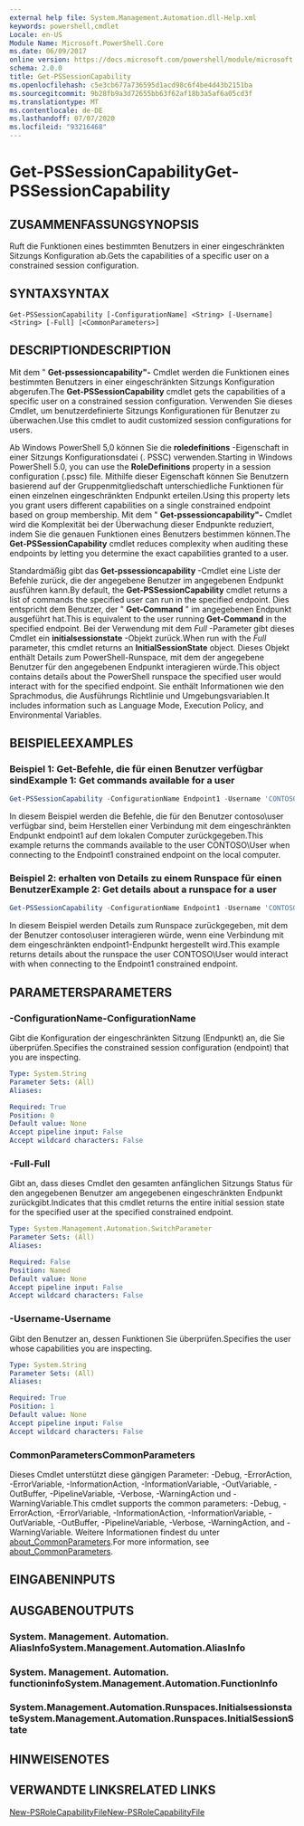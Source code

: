 ```yaml
---
external help file: System.Management.Automation.dll-Help.xml
keywords: powershell,cmdlet
Locale: en-US
Module Name: Microsoft.PowerShell.Core
ms.date: 06/09/2017
online version: https://docs.microsoft.com/powershell/module/microsoft.powershell.core/get-pssessioncapability?view=powershell-6&WT.mc_id=ps-gethelp
schema: 2.0.0
title: Get-PSSessionCapability
ms.openlocfilehash: c5e3cb677a736595d1acd98c6f4be4d43b2151ba
ms.sourcegitcommit: 9b28fb9a3d72655bb63f62af18b3a5af6a05cd3f
ms.translationtype: MT
ms.contentlocale: de-DE
ms.lasthandoff: 07/07/2020
ms.locfileid: "93216468"
---
```

# <span data-ttu-id="8d3a3-103">Get-PSSessionCapability</span><span class="sxs-lookup"><span data-stu-id="8d3a3-103">Get-PSSessionCapability</span></span>

## <span data-ttu-id="8d3a3-104">ZUSAMMENFASSUNG</span><span class="sxs-lookup"><span data-stu-id="8d3a3-104">SYNOPSIS</span></span>
<span data-ttu-id="8d3a3-105">Ruft die Funktionen eines bestimmten Benutzers in einer eingeschränkten Sitzungs Konfiguration ab.</span><span class="sxs-lookup"><span data-stu-id="8d3a3-105">Gets the capabilities of a specific user on a constrained session configuration.</span></span>

## <span data-ttu-id="8d3a3-106">SYNTAX</span><span class="sxs-lookup"><span data-stu-id="8d3a3-106">SYNTAX</span></span>

```
Get-PSSessionCapability [-ConfigurationName] <String> [-Username] <String> [-Full] [<CommonParameters>]
```

## <span data-ttu-id="8d3a3-107">DESCRIPTION</span><span class="sxs-lookup"><span data-stu-id="8d3a3-107">DESCRIPTION</span></span>

<span data-ttu-id="8d3a3-108">Mit dem " **Get-pssessioncapability"-** Cmdlet werden die Funktionen eines bestimmten Benutzers in einer eingeschränkten Sitzungs Konfiguration abgerufen.</span><span class="sxs-lookup"><span data-stu-id="8d3a3-108">The **Get-PSSessionCapability** cmdlet gets the capabilities of a specific user on a constrained session configuration.</span></span>
<span data-ttu-id="8d3a3-109">Verwenden Sie dieses Cmdlet, um benutzerdefinierte Sitzungs Konfigurationen für Benutzer zu überwachen.</span><span class="sxs-lookup"><span data-stu-id="8d3a3-109">Use this cmdlet to audit customized session configurations for users.</span></span>

<span data-ttu-id="8d3a3-110">Ab Windows PowerShell 5,0 können Sie die **roledefinitions** -Eigenschaft in einer Sitzungs Konfigurationsdatei (. PSSC) verwenden.</span><span class="sxs-lookup"><span data-stu-id="8d3a3-110">Starting in Windows PowerShell 5.0, you can use the **RoleDefinitions** property in a session configuration (.pssc) file.</span></span>
<span data-ttu-id="8d3a3-111">Mithilfe dieser Eigenschaft können Sie Benutzern basierend auf der Gruppenmitgliedschaft unterschiedliche Funktionen für einen einzelnen eingeschränkten Endpunkt erteilen.</span><span class="sxs-lookup"><span data-stu-id="8d3a3-111">Using this property lets you grant users different capabilities on a single constrained endpoint based on group membership.</span></span>
<span data-ttu-id="8d3a3-112">Mit dem " **Get-pssessioncapability"-** Cmdlet wird die Komplexität bei der Überwachung dieser Endpunkte reduziert, indem Sie die genauen Funktionen eines Benutzers bestimmen können.</span><span class="sxs-lookup"><span data-stu-id="8d3a3-112">The **Get-PSSessionCapability** cmdlet reduces complexity when auditing these endpoints by letting you determine the exact capabilities granted to a user.</span></span>

<span data-ttu-id="8d3a3-113">Standardmäßig gibt das **Get-pssessioncapability** -Cmdlet eine Liste der Befehle zurück, die der angegebene Benutzer im angegebenen Endpunkt ausführen kann.</span><span class="sxs-lookup"><span data-stu-id="8d3a3-113">By default, the **Get-PSSessionCapability** cmdlet returns a list of commands the specified user can run in the specified endpoint.</span></span>
<span data-ttu-id="8d3a3-114">Dies entspricht dem Benutzer, der " **Get-Command** " im angegebenen Endpunkt ausgeführt hat.</span><span class="sxs-lookup"><span data-stu-id="8d3a3-114">This is equivalent to the user running **Get-Command** in the specified endpoint.</span></span>
<span data-ttu-id="8d3a3-115">Bei der Verwendung mit dem *Full* -Parameter gibt dieses Cmdlet ein **initialsessionstate** -Objekt zurück.</span><span class="sxs-lookup"><span data-stu-id="8d3a3-115">When run with the *Full* parameter, this cmdlet returns an **InitialSessionState** object.</span></span>
<span data-ttu-id="8d3a3-116">Dieses Objekt enthält Details zum PowerShell-Runspace, mit dem der angegebene Benutzer für den angegebenen Endpunkt interagieren würde.</span><span class="sxs-lookup"><span data-stu-id="8d3a3-116">This object contains details about the PowerShell runspace the specified user would interact with for the specified endpoint.</span></span>
<span data-ttu-id="8d3a3-117">Sie enthält Informationen wie den Sprachmodus, die Ausführungs Richtlinie und Umgebungsvariablen.</span><span class="sxs-lookup"><span data-stu-id="8d3a3-117">It includes information such as Language Mode, Execution Policy, and Environmental Variables.</span></span>

## <span data-ttu-id="8d3a3-118">BEISPIELE</span><span class="sxs-lookup"><span data-stu-id="8d3a3-118">EXAMPLES</span></span>

### <span data-ttu-id="8d3a3-119">Beispiel 1: Get-Befehle, die für einen Benutzer verfügbar sind</span><span class="sxs-lookup"><span data-stu-id="8d3a3-119">Example 1: Get commands available for a user</span></span>

```powershell
Get-PSSessionCapability -ConfigurationName Endpoint1 -Username 'CONTOSO\User'
```

<span data-ttu-id="8d3a3-120">In diesem Beispiel werden die Befehle, die für den Benutzer contoso\user verfügbar sind, beim Herstellen einer Verbindung mit dem eingeschränkten Endpunkt endpoint1 auf dem lokalen Computer zurückgegeben.</span><span class="sxs-lookup"><span data-stu-id="8d3a3-120">This example returns the commands available to the user CONTOSO\User when connecting to the Endpoint1 constrained endpoint on the local computer.</span></span>

### <span data-ttu-id="8d3a3-121">Beispiel 2: erhalten von Details zu einem Runspace für einen Benutzer</span><span class="sxs-lookup"><span data-stu-id="8d3a3-121">Example 2: Get details about a runspace for a user</span></span>

```powershell
Get-PSSessionCapability -ConfigurationName Endpoint1 -Username 'CONTOSO\User' -Full
```

<span data-ttu-id="8d3a3-122">In diesem Beispiel werden Details zum Runspace zurückgegeben, mit dem der Benutzer contoso\user interagieren würde, wenn eine Verbindung mit dem eingeschränkten endpoint1-Endpunkt hergestellt wird.</span><span class="sxs-lookup"><span data-stu-id="8d3a3-122">This example returns details about the runspace the user CONTOSO\User would interact with when connecting to the Endpoint1 constrained endpoint.</span></span>

## <span data-ttu-id="8d3a3-123">PARAMETERS</span><span class="sxs-lookup"><span data-stu-id="8d3a3-123">PARAMETERS</span></span>

### <span data-ttu-id="8d3a3-124">-ConfigurationName</span><span class="sxs-lookup"><span data-stu-id="8d3a3-124">-ConfigurationName</span></span>

<span data-ttu-id="8d3a3-125">Gibt die Konfiguration der eingeschränkten Sitzung (Endpunkt) an, die Sie überprüfen.</span><span class="sxs-lookup"><span data-stu-id="8d3a3-125">Specifies the constrained session configuration (endpoint) that you are inspecting.</span></span>

```yaml
Type: System.String
Parameter Sets: (All)
Aliases:

Required: True
Position: 0
Default value: None
Accept pipeline input: False
Accept wildcard characters: False
```

### <span data-ttu-id="8d3a3-126">-Full</span><span class="sxs-lookup"><span data-stu-id="8d3a3-126">-Full</span></span>

<span data-ttu-id="8d3a3-127">Gibt an, dass dieses Cmdlet den gesamten anfänglichen Sitzungs Status für den angegebenen Benutzer am angegebenen eingeschränkten Endpunkt zurückgibt.</span><span class="sxs-lookup"><span data-stu-id="8d3a3-127">Indicates that this cmdlet returns the entire initial session state for the specified user at the specified constrained endpoint.</span></span>

```yaml
Type: System.Management.Automation.SwitchParameter
Parameter Sets: (All)
Aliases:

Required: False
Position: Named
Default value: None
Accept pipeline input: False
Accept wildcard characters: False
```

### <span data-ttu-id="8d3a3-128">-Username</span><span class="sxs-lookup"><span data-stu-id="8d3a3-128">-Username</span></span>

<span data-ttu-id="8d3a3-129">Gibt den Benutzer an, dessen Funktionen Sie überprüfen.</span><span class="sxs-lookup"><span data-stu-id="8d3a3-129">Specifies the user whose capabilities you are inspecting.</span></span>

```yaml
Type: System.String
Parameter Sets: (All)
Aliases:

Required: True
Position: 1
Default value: None
Accept pipeline input: False
Accept wildcard characters: False
```

### <span data-ttu-id="8d3a3-130">CommonParameters</span><span class="sxs-lookup"><span data-stu-id="8d3a3-130">CommonParameters</span></span>

<span data-ttu-id="8d3a3-131">Dieses Cmdlet unterstützt diese gängigen Parameter: -Debug, -ErrorAction, -ErrorVariable, -InformationAction, -InformationVariable, -OutVariable, -OutBuffer, -PipelineVariable, -Verbose, -WarningAction und -WarningVariable.</span><span class="sxs-lookup"><span data-stu-id="8d3a3-131">This cmdlet supports the common parameters: -Debug, -ErrorAction, -ErrorVariable, -InformationAction, -InformationVariable, -OutVariable, -OutBuffer, -PipelineVariable, -Verbose, -WarningAction, and -WarningVariable.</span></span> <span data-ttu-id="8d3a3-132">Weitere Informationen findest du unter [about_CommonParameters](https://go.microsoft.com/fwlink/?LinkID=113216).</span><span class="sxs-lookup"><span data-stu-id="8d3a3-132">For more information, see [about_CommonParameters](https://go.microsoft.com/fwlink/?LinkID=113216).</span></span>

## <span data-ttu-id="8d3a3-133">EINGABEN</span><span class="sxs-lookup"><span data-stu-id="8d3a3-133">INPUTS</span></span>

## <span data-ttu-id="8d3a3-134">AUSGABEN</span><span class="sxs-lookup"><span data-stu-id="8d3a3-134">OUTPUTS</span></span>

### <span data-ttu-id="8d3a3-135">System. Management. Automation. AliasInfo</span><span class="sxs-lookup"><span data-stu-id="8d3a3-135">System.Management.Automation.AliasInfo</span></span>

### <span data-ttu-id="8d3a3-136">System. Management. Automation. functioninfo</span><span class="sxs-lookup"><span data-stu-id="8d3a3-136">System.Management.Automation.FunctionInfo</span></span>

### <span data-ttu-id="8d3a3-137">System.Management.Automation.Runspaces.Initialsessionstate</span><span class="sxs-lookup"><span data-stu-id="8d3a3-137">System.Management.Automation.Runspaces.InitialSessionState</span></span>

## <span data-ttu-id="8d3a3-138">HINWEISE</span><span class="sxs-lookup"><span data-stu-id="8d3a3-138">NOTES</span></span>

## <span data-ttu-id="8d3a3-139">VERWANDTE LINKS</span><span class="sxs-lookup"><span data-stu-id="8d3a3-139">RELATED LINKS</span></span>

[<span data-ttu-id="8d3a3-140">New-PSRoleCapabilityFile</span><span class="sxs-lookup"><span data-stu-id="8d3a3-140">New-PSRoleCapabilityFile</span></span>](New-PSRoleCapabilityFile.md)
